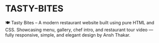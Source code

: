 # TASTY-BITES
🍽️ Tasty Bites – A modern restaurant website built using pure HTML and CSS. Showcasing menu, gallery, chef intro, and restaurant tour video — fully responsive, simple, and elegant design by Ansh Thakar.
